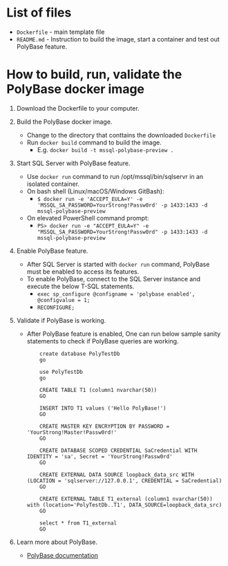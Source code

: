 # List of files

- `Dockerfile` - main template file
- `README.md`  - Instruction to build the image, start a container and test out PolyBase feature.

# How to build, run, validate the PolyBase docker image

1. Download the Dockerfile to your computer.
2. Build the PolyBase docker image.
   - Change to the directory that conttains the downloaded `Dockerfile`
   - Run  `docker build` command to build the image.
     - E.g. `docker build -t mssql-polybase-preview . `

3. Start SQL Server with PolyBase feature.
   - Use `docker run` command to run /opt/mssql/bin/sqlservr in an isolated container.
   - On bash shell (Linux/macOS/Windows GitBash):
     - `$ docker run -e 'ACCEPT_EULA=Y' -e 'MSSQL_SA_PASSWORD=YourStrong!Passw0rd' -p 1433:1433 -d mssql-polybase-preview`
   - On elevated PowerShell command prompt:
     - `PS> docker run -e "ACCEPT_EULA=Y" -e "MSSQL_SA_PASSWORD=YourStrong!Passw0rd" -p 1433:1433 -d mssql-polybase-preview`

4. Enable PolyBase feature.
   - After SQL Server is started with `docker run` command, PolyBase must be enabled to access its features.
   - To enable PolyBase, connect to the SQL Server instance and execute the below T-SQL statements.
     - `exec sp_configure @configname = 'polybase enabled', @configvalue = 1;`
     - `RECONFIGURE;`

5. Validate if PolyBase is working.
   - After PolyBase feature is enabled, One can run below sample sanity statements to check if PolyBase queries are working.

        ```
            create database PolyTestDb
            go

            use PolyTestDb
            go

            CREATE TABLE T1 (column1 nvarchar(50))
            GO

            INSERT INTO T1 values ('Hello PolyBase!')
            GO

            CREATE MASTER KEY ENCRYPTION BY PASSWORD = 'YourStrong!Master!Passw0rd!'
            GO

            CREATE DATABASE SCOPED CREDENTIAL SaCredential WITH IDENTITY = 'sa', Secret = 'YourStrong!Passw0rd'
            GO

            CREATE EXTERNAL DATA SOURCE loopback_data_src WITH (LOCATION = 'sqlserver://127.0.0.1', CREDENTIAL = SaCredential)
            GO

            CREATE EXTERNAL TABLE T1_external (column1 nvarchar(50))  with (location='PolyTestDb..T1', DATA_SOURCE=loopback_data_src)
            GO

            select * from T1_external
            GO
        ```
6. Learn more about PolyBase.
   - [PolyBase documentation](https://docs.microsoft.com/en-us/sql/relational-databases/polybase/polybase-guide?view=sql-server-ver15)
  
